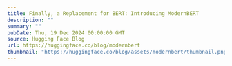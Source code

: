 ```yaml
---
title: Finally, a Replacement for BERT: Introducing ModernBERT
description: ""
summary: ""
pubDate: Thu, 19 Dec 2024 00:00:00 GMT
source: Hugging Face Blog
url: https://huggingface.co/blog/modernbert
thumbnail: "https://huggingface.co/blog/assets/modernbert/thumbnail.png"
---
```


